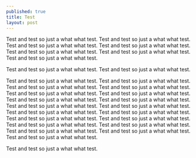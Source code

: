 ```yaml
---
published: true
title: Test
layout: post
---
```

Test and test so just a what what test. Test and test so just a what what test. Test and test so just a what what test. Test and test so just a what what test. Test and test so just a what what test. Test and test so just a what what test. Test and test so just a what what test. 

Test and test so just a what what test. Test and test so just a what what test. 

Test and test so just a what what test. Test and test so just a what what test. Test and test so just a what what test. Test and test so just a what what test. Test and test so just a what what test. Test and test so just a what what test. Test and test so just a what what test. Test and test so just a what what test. Test and test so just a what what test. Test and test so just a what what test. Test and test so just a what what test. Test and test so just a what what test. Test and test so just a what what test. Test and test so just a what what test. Test and test so just a what what test. Test and test so just a what what test. Test and test so just a what what test. Test and test so just a what what test. Test and test so just a what what test. 

Test and test so just a what what test. 